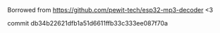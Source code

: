 Borrowed from https://github.com/pewit-tech/esp32-mp3-decoder <3

commit db34b22621dfb1a51d6611ffb33c333ee087f70a
